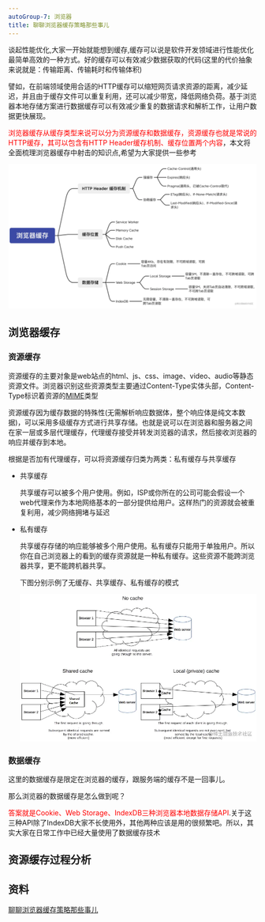 ```yaml
---
autoGroup-7: 浏览器
title: 聊聊浏览器缓存策略那些事儿
---
```

谈起性能优化,大家一开始就能想到缓存,缓存可以说是软件开发领域进行性能优化最简单高效的一种方式。好的缓存可以有效减少数据获取的代码(这里的代价抽象来说就是：传输距离、传输耗时和传输体积)

譬如，在前端领域使用合适的HTTP缓存可以缩短网页请求资源的距离，减少延迟，并且由于缓存文件可以重复利用，还可以减少带宽，降低网络负荷。基于浏览器本地存储方案进行数据缓存可以有效减少重复的数据请求和解析工作，让用户数据更快展现。

<span style="color: red">浏览器缓存从缓存类型来说可以分为资源缓存和数据缓存，资源缓存也就是常说的HTTP缓存，其可以包含有HTTP Header缓存机制、缓存位置两个内容</span>，本文将全面梳理浏览器缓存中射击的知识点,希望为大家提供一些参考

![浏览器缓存](./images/2bde51a8b90a41928410a7df3342dff6_tplv-k3u1fbpfcp-zoom-in-crop-mark_3024_0_0_0.png)

## 浏览器缓存
### 资源缓存
资源缓存的主要对象是web站点的html、js、css、image、video、audio等静态资源文件。浏览器识别这些资源类型主要通过Content-Type实体头部，Content-Type标识着资源的[MIME](https://developer.mozilla.org/zh-CN/docs/Web/HTTP/Basics_of_HTTP/MIME_types)类型

资源缓存因为缓存数据的特殊性(无需解析响应数据体，整个响应体是纯文本数据)，可以采用多级缓存方式进行共享存储。也就是说可以在浏览器和服务器之间在家一层或多层代理缓存，代理缓存接受并转发浏览器的请求，然后接收浏览器的响应并缓存到本地。

根据是否加有代理缓存，可以将资源缓存归类为两类：私有缓存与共享缓存

- 共享缓存

    共享缓存可以被多个用户使用。例如，ISP或你所在的公司可能会假设一个web代理来作为本地网络基本的一部分提供给用户。这样热门的资源就会被重复利用，减少网络拥堵与延迟

- 私有缓存

    共享缓存存储的响应能够被多个用户使用。私有缓存只能用于单独用户。所以你在自己浏览器上的看到的缓存资源就是一种私有缓存。这些资源不能跨浏览器共享，更不能跨机器共享。

    下图分别示例了无缓存、共享缓存、私有缓存的模式

    ![缓存模式](./images/08b2735f1ab847009ea066c520433e80_tplv-k3u1fbpfcp-zoom-in-crop-mark_3024_0_0_0.png)

### 数据缓存
这里的数据缓存是限定在浏览器的缓存，跟服务端的缓存不是一回事儿。

那么浏览器的数据缓存是怎么做到呢？

<span style="color: red">答案就是Cookie、Web Storage、IndexDB三种浏览器本地数据存储API</span>.关于这三种API除了IndexDB大家不长使用外，其他两种应该是用的很频繁吧。所以，其实大家在日常工作中已经大量使用了数据缓存技术

## 资源缓存过程分析

## 资料
[聊聊浏览器缓存策略那些事儿](https://juejin.cn/post/7066738436794744840#heading-2)